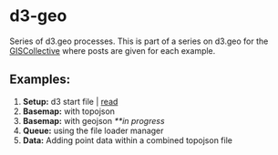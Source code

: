 d3-geo
======

Series of d3.geo processes. This is part of a series on d3.geo for the [GISCollective](http://giscollective.org) where posts are given for each example.

Examples:
---------

1. **Setup:** d3 start file | [read](http://giscollective.org/d3-introduction-and-setup/)
2. **Basemap:** with topojson
3. **Basemap:** with geojson _**in progress_
4. **Queue:** using the file loader manager
5. **Data:** Adding point data within a combined topojson file
